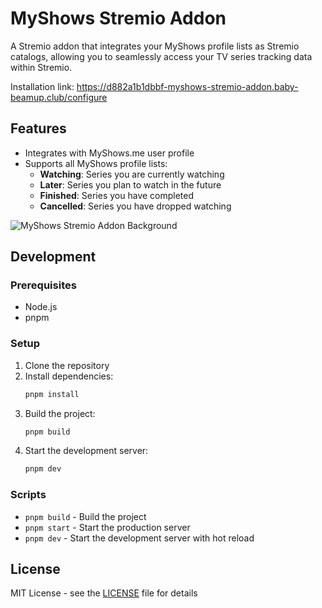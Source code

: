 # MyShows Stremio Addon

A Stremio addon that integrates your MyShows profile lists as Stremio catalogs, allowing you to seamlessly access your TV series tracking data within Stremio.

Installation link: https://d882a1b1dbbf-myshows-stremio-addon.baby-beamup.club/configure

## Features

- Integrates with MyShows.me user profile
- Supports all MyShows profile lists:
    - **Watching**: Series you are currently watching
    - **Later**: Series you plan to watch in the future
    - **Finished**: Series you have completed
    - **Cancelled**: Series you have dropped watching

![MyShows Stremio Addon Background](https://i.postimg.cc/7LQZNv2g/Screenshot-2025-05-10-204249.png)

## Development

### Prerequisites

- Node.js
- pnpm

### Setup

1. Clone the repository
2. Install dependencies:
    ```bash
    pnpm install
    ```
3. Build the project:
    ```bash
    pnpm build
    ```
4. Start the development server:
    ```bash
    pnpm dev
    ```

### Scripts

- `pnpm build` - Build the project
- `pnpm start` - Start the production server
- `pnpm dev` - Start the development server with hot reload

## License

MIT License - see the [LICENSE](LICENSE) file for details
